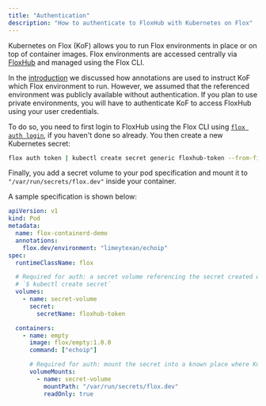 ```yaml
---
title: "Authentication"
description: "How to authenticate to FloxHub with Kubernetes on Flox"
---
```


Kubernetes on Flox (KoF) allows you to run Flox environments in place or on top of container images.
Flox environments are accessed centrally via [FloxHub][floxhub] and managed using the Flox CLI.

In the [introduction][intro] we discussed how annotations are used to instruct KoF which Flox environment to run.
However, we assumed that the referenced environment was publicly available without authentication.
If you plan to use private environments, you will have to authenticate KoF to access FloxHub using your user credentials.

To do so, you need to first login to FloxHub using the Flox CLI using [`flox auth login`][flox_auth], if you haven't done so already.
You then create a new Kubernetes secret:

```bash
flox auth token | kubectl create secret generic floxhub-token --from-file=floxhub-token=/dev/stdin
```

Finally, you add a secret volume to your pod specification and mount it to `"/var/run/secrets/flox.dev"` inside your container.

A sample specification is shown below:

```yaml
apiVersion: v1
kind: Pod
metadata:
  name: flox-containerd-demo
  annotations:
    flox.dev/environment: "limeytexan/echoip"
spec:
  runtimeClassName: flox

  # Required for auth: a secret volume referencing the secret created with
  # `$ kubectl create secret`
  volumes:
    - name: secret-volume
      secret:
        secretName: floxhub-token

  containers:
    - name: empty
      image: flox/empty:1.0.0
      command: ["echoip"]

      # Required for auth: mount the secret into a known place where KoF can read it.
      volumeMounts:
        - name: secret-volume
          mountPath: "/var/run/secrets/flox.dev"
          readOnly: true
```

[intro]: ./intro.md
[floxhub]: ../concepts/floxhub.md
[flox_auth]: ../man/flox-auth.md
